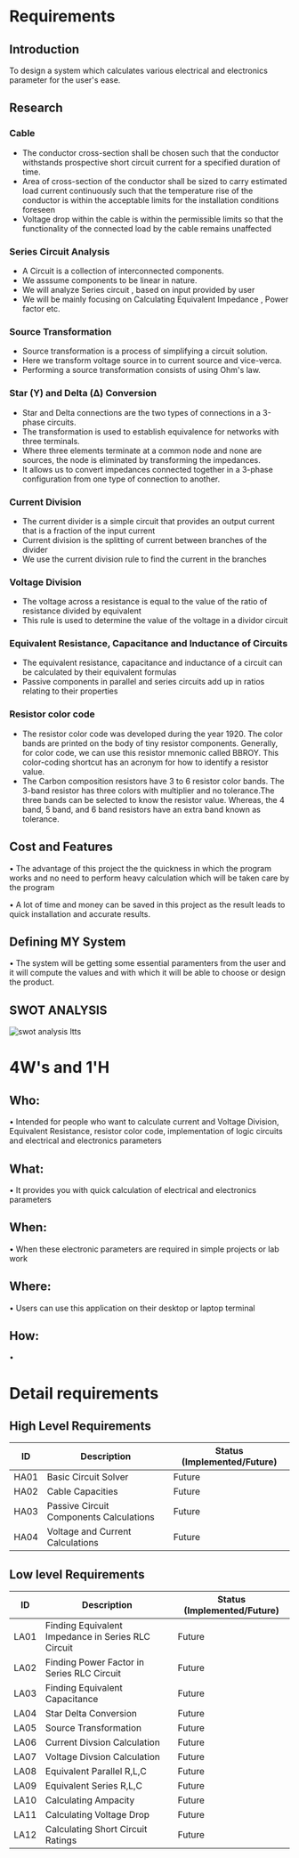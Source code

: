 # Requirements

## Introduction
To design a system which calculates various electrical and electronics parameter for the user's ease.

## Research
### Cable
*	The conductor cross-section shall be chosen such that the conductor withstands prospective short circuit current for a specified duration of time.
*	Area of cross-section of the conductor shall be sized to carry estimated load current continuously such that the temperature rise of the conductor is within the acceptable limits for the installation conditions foreseen
*	Voltage drop within the cable is within the permissible limits so that the functionality of the connected load by the cable remains unaffected
### Series Circuit Analysis
*   A Circuit is a collection of interconnected components.
*   We asssume components to be linear in nature.
*   We will analyze Series circuit , based on input provided by user
*   We will be mainly focusing on Calculating Equivalent Impedance , Power factor etc.
### Source Transformation
*   Source transformation is a process of simplifying a circuit solution.
*   Here we transform voltage source in to current source and vice-verca.
*   Performing a source transformation consists of using Ohm's law.
### Star (Y) and Delta (Δ) Conversion
*   Star and Delta connections are the two types of connections in a 3-phase circuits.
*   The transformation is used to establish equivalence for networks with three terminals.
*   Where three elements terminate at a common node and none are sources, the node is eliminated by transforming the impedances.
*   It allows us to convert impedances connected together in a 3-phase configuration from one type of connection to another.
### Current Division
*   The current divider is a simple circuit that provides an output current that is a fraction of the input current
*   Current division is the splitting of current between branches of the divider
*   We use the current division rule to find the current in the branches
### Voltage Division
*   The voltage across a resistance is equal to the value of the ratio of resistance divided by equivalent 
*   This rule is used to determine the value of the voltage in a dividor circuit
### Equivalent Resistance, Capacitance and Inductance of Circuits
*   The equivalent resistance, capacitance and inductance of a circuit can be calculated by their equivalent formulas
*   Passive components in parallel and series circuits add up in ratios relating to their properties


### Resistor color code 
*   The resistor color code was developed during the year 1920. The color bands are printed on the body of tiny resistor components. Generally, for color code, we can use this resistor mnemonic called BBROY. This color-coding shortcut has an acronym for how to identify a resistor value.
*   The Carbon composition resistors have 3 to 6 resistor color bands. The 3-band resistor has three colors with multiplier and no tolerance.The three bands can be selected to know the resistor value. Whereas, the 4 band, 5 band, and 6 band resistors have an extra band known as tolerance.
## Cost and Features

• The advantage of this project the the quickness in which the program works and no need to perform heavy calculation which will be taken care by the program

• A lot of time and money can be saved in this project as the result leads to quick installation and accurate results.

## Defining MY System
   
• The system will be getting some essential paramenters from the user and it will compute the values and with which it will be able to choose or design the product.
   
   ## SWOT ANALYSIS
   ![swot analysis ltts](https://user-images.githubusercontent.com/80444408/124129623-95074600-da9b-11eb-982c-c4418749815b.PNG)


   # 4W&#39;s and 1&#39;H

## Who:

• Intended for people who want to calculate current and Voltage Division, Equivalent Resistance, resistor color code, implementation of logic circuits and electrical and electronics parameters

## What:

• It provides you with quick calculation of electrical and electronics parameters


## When:

• When these electronic parameters are required in simple projects or lab work
## Where:

• Users can use this application on their desktop or laptop terminal

## How:

• 
# Detail requirements
## High Level Requirements
| ID | Description | Status (Implemented/Future) |
| ---- | ----------- | --------------------------- |
| HA01 | Basic Circuit Solver | Future |
| HA02 | Cable Capacities | Future |
| HA03 | Passive Circuit Components Calculations | Future |
| HA04 | Voltage and Current Calculations | Future |


## Low level Requirements
| ID | Description | Status (Implemented/Future) |
| ---- | ----------- | --------------------------- |
| LA01 | Finding Equivalent Impedance in Series RLC Circuit | Future |
| LA02 | Finding Power Factor in Series RLC Circuit | Future |
| LA03 | Finding Equivalent Capacitance | Future |
| LA04 | Star Delta Conversion | Future |
| LA05 | Source Transformation | Future |
| LA06 | Current Divsion Calculation | Future |
| LA07 | Voltage Divsion Calculation | Future |
| LA08 | Equivalent Parallel R,L,C  | Future |
| LA09 | Equivalent Series R,L,C  | Future |
| LA10 | Calculating Ampacity   | Future |
| LA11 | Calculating Voltage Drop  | Future |
| LA12 | Calculating Short Circuit Ratings  | Future |
